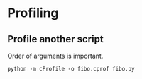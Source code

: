 # Profiling

## Profile another script

Order of arguments is important.

```
python -m cProfile -o fibo.cprof fibo.py
```

